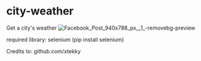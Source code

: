 # city-weather
Get a city's weather
![Facebook_Post_940x788_px__1_-removebg-preview](https://user-images.githubusercontent.com/98614666/156942647-88516c54-1645-4cff-848a-bc24c8cc5b19.png)

required library: selenium (pip install selenium)

Credits to: github.com/xtekky

